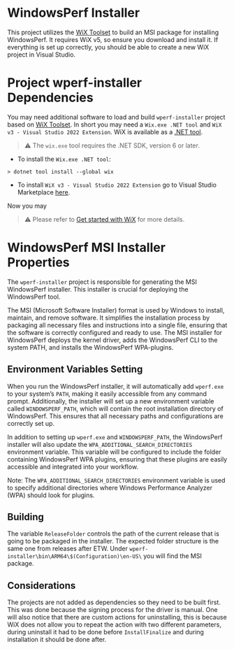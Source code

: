 # WindowsPerf Installer

This project utilizes the [WiX Toolset](https://wixtoolset.org/) to build an MSI package for installing WindowsPerf. It requires WiX v5, so ensure you download and install it. If everything is set up correctly, you should be able to create a new WiX project in Visual Studio.

# Project wperf-installer Dependencies

You may need additional software to load and build `wperf-installer` project based on [WiX Toolset](https://wixtoolset.org/). In short you may need a `Wix.exe .NET tool` and `WiX v3 - Visual Studio 2022 Extension`. WiX is available as a [.NET tool](https://learn.microsoft.com/en-us/dotnet/core/tools/global-tools).

> :warning: The `wix.exe` tool requires the .NET SDK, version 6 or later.

- To install the `Wix.exe .NET tool`:

```
> dotnet tool install --global wix
```

- To install `WiX v3 - Visual Studio 2022 Extension` go to Visual Studio Marketplace [here](https://marketplace.visualstudio.com/items?itemName=WixToolset.WixToolsetVisualStudio2022Extension).

Now you may 

> :warning: Please refer to [Get started with WiX](https://wixtoolset.org/docs/intro/) for more details.

# WindowsPerf MSI Installer Properties

The `wperf-installer` project is responsible for generating the MSI WindowsPerf installer. This installer is crucial for deploying the WindowsPerf tool.

The MSI (Microsoft Software Installer) format is used by Windows to install, maintain, and remove software. It simplifies the installation process by packaging all necessary files and instructions into a single file, ensuring that the software is correctly configured and ready to use. The MSI installer for WindowsPerf deploys the kernel driver, adds the WindowsPerf CLI to the system PATH, and installs the WindowsPerf WPA-plugins.

## Environment Variables Setting

When you run the WindowsPerf installer, it will automatically add `wperf.exe` to your system’s `PATH`, making it easily accessible from any command prompt. Additionally, the installer will set up a new environment variable called `WINDOWSPERF_PATH`, which will contain the root installation directory of WindowsPerf. This ensures that all necessary paths and configurations are correctly set up.

In addition to setting up `wperf.exe` and `WINDOWSPERF_PATH`, the WindowsPerf installer will also update the `WPA_ADDITIONAL_SEARCH_DIRECTORIES` environment variable. This variable will be configured to include the folder containing WindowsPerf WPA plugins, ensuring that these plugins are easily accessible and integrated into your workflow.

Note: The `WPA_ADDITIONAL_SEARCH_DIRECTORIES` environment variable is used to specify additional directories where Windows Performance Analyzer (WPA) should look for plugins.

## Building

The variable `ReleaseFolder` controls the path of the current release that is going to be packaged in the installer. The expected folder structure is the same one from releases after ETW. Under `wperf-installer\bin\ARM64\$(Configuration)\en-US\` you will find the MSI package.

## Considerations

The projects are not added as dependencies so they need to be built first. This was done because the signing process for the driver is manual. One will also notice that there are custom actions for uninstalling, this is because WiX does not allow you to repeat the action with two different parameters, during uninstall it had to be done before `InstallFinalize` and during installation it should be done after.
